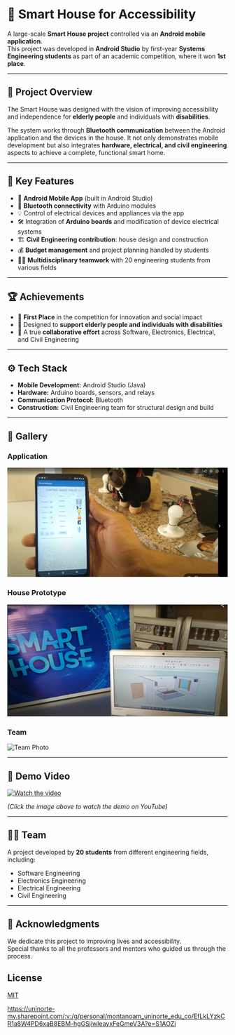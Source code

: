 # 🏡 Smart House for Accessibility

A large-scale **Smart House project** controlled via an **Android mobile application**.  
This project was developed in **Android Studio** by first-year **Systems Engineering students** as part of an academic competition, where it won **1st place**.  

---

## 📖 Project Overview
The Smart House was designed with the vision of improving accessibility and independence for **elderly people** and individuals with **disabilities**.  

The system works through **Bluetooth communication** between the Android application and the devices in the house. It not only demonstrates mobile development but also integrates **hardware, electrical, and civil engineering** aspects to achieve a complete, functional smart home.

---

## 🔑 Key Features
- 📱 **Android Mobile App** (built in Android Studio)  
- 🔌 **Bluetooth connectivity** with Arduino modules  
- 💡 Control of electrical devices and appliances via the app  
- 🛠️ Integration of **Arduino boards** and modification of device electrical systems  
- 🏗️ **Civil Engineering contribution**: house design and construction  
- 💰 **Budget management** and project planning handled by students  
- 👩‍🔧 **Multidisciplinary teamwork** with 20 engineering students from various fields  

---

## 🏆 Achievements
- 🥇 **First Place** in the competition for innovation and social impact  
- 🎯 Designed to **support elderly people and individuals with disabilities**  
- 🤝 A true **collaborative effort** across Software, Electronics, Electrical, and Civil Engineering  

---

## ⚙️ Tech Stack
- **Mobile Development:** Android Studio (Java)  
- **Hardware:** Arduino boards, sensors, and relays  
- **Communication Protocol:** Bluetooth  
- **Construction:** Civil Engineering team for structural design and build  

---

## 📸 Gallery

### Application
![App Screenshot](images/app_screenshot.png)

### House Prototype
![House Image](images/house_photo.png)

### Team
![Team Photo](images/team_photo.png)

---

## 🎥 Demo Video
[![Watch the video](images/video_thumbnail.png)](https://photos.google.com/share/AF1QipOi_dc02SX5VpeIM3Fy7Q5D9TfwEFtcJOW1XGCFwudfA1b_8qUb6G3Fsh9mjB1TEg?key=Ykw1c3dtQloxN2drQk1DYXVQWF92LUNscVJacWxn)

*(Click the image above to watch the demo on YouTube)*

---

## 👩‍🎓 Team
A project developed by **20 students** from different engineering fields, including:  
- Software Engineering  
- Electronics Engineering  
- Electrical Engineering  
- Civil Engineering  

---

## 🙌 Acknowledgments
We dedicate this project to improving lives and accessibility.  
Special thanks to all the professors and mentors who guided us through the process.  

## License

[MIT](https://choosealicense.com/licenses/mit/)


https://uninorte-my.sharepoint.com/:v:/g/personal/montanoam_uninorte_edu_co/EfLkLYzkCR1a8W4PD6xaB8EBM-hgGSjiwIeayxFeGmeV3A?e=S1AOZj

